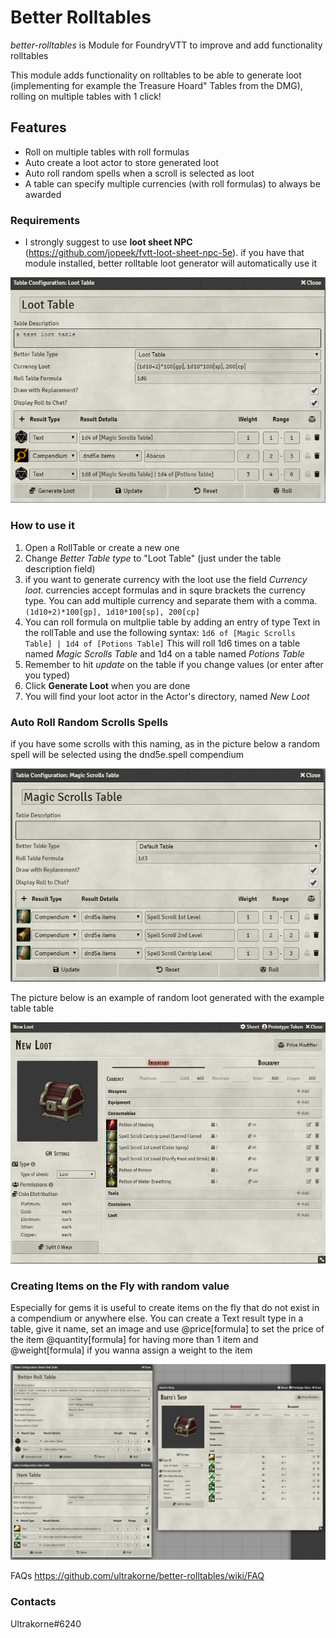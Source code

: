 # Better Rolltables #
*better-rolltables* is Module for FoundryVTT to improve and add functionality rolltables

This module adds functionality on rolltables to be able to generate loot (implementing for example the Treasure Hoard" Tables from the DMG), rolling on multiple tables with 1 click!

## Features ##

* Roll on multiple tables with roll formulas
* Auto create a loot actor to store generated loot
* Auto roll random spells when a scroll is selected as loot
* A table can specify multiple currencies (with roll formulas) to always be awarded

### Requirements ###

* I strongly suggest to use **loot sheet NPC** (https://github.com/jopeek/fvtt-loot-sheet-npc-5e). if you have that module installed, better rolltable loot generator will automatically use it

![howto picture 1](img/howto-1.png)

### How to use it ###

1. Open a RollTable or create a new one
1. Change *Better Table type* to "Loot Table" (just under the table description field)
1. if you want to generate currency with the loot use the field *Currency loot*. currencies accept formulas and in squre brackets the currency type. You can add multiple currency and separate them with a comma. `(1d10+2)*100[gp], 1d10*100[sp], 200[cp]`
1. You can roll formula on multplie table by adding an entry of type Text in the rollTable and use the following syntax: `1d6 of [Magic Scrolls Table] | 1d4 of [Potions Table]` This will roll 1d6 times on a table named *Magic Scrolls Table* and 1d4 on a table named *Potions Table*
1. Remember to hit *update* on the table if you change values (or enter after you typed)
1. Click **Generate Loot** when you are done
1. You will find your loot actor in the Actor's directory, named *New Loot*

### Auto Roll Random Scrolls Spells ###

if you have some scrolls with this naming, as in the picture below a random spell will be selected using the dnd5e.spell compendium

![howto picture 2](img/howto-2.png)

The picture below is an example of random loot generated with the example table table

![howto picture 3](img/howto-3.png)

### Creating Items on the Fly with random value ###

Especially for gems it is useful to create items on the fly that do not exist in a compendium or anywhere else.
You can create a Text result type in a table, give it name, set an image and use
@price[formula] to set the price of the item
@quantity[formula] for having more than 1 item and 
@weight[formula] if you wanna assign a weight to the item


![howto picture 4](img/howto-4.png)

FAQs
https://github.com/ultrakorne/better-rolltables/wiki/FAQ

### Contacts
Ultrakorne#6240
